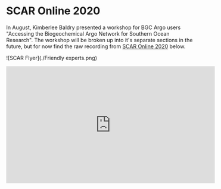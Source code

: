 # SCAR Online 2020
In August, Kimberlee Baldry presented a workshop for BGC Argo users "Accessing the Biogeochemical Argo Network for Southern Ocean Research". The workshop will be broken up into it's separate sections in the future, but for now find the raw recording from [SCAR Online 2020](https://www.scar2020.org/) below.

![SCAR Flyer](./Friendly experts.png)

<iframe width="560" height="315" src="https://www.youtube.com/embed/HKZ0owuc1zo" frameborder="0" allow="accelerometer; autoplay; encrypted-media; gyroscope; picture-in-picture" allowfullscreen></iframe>
